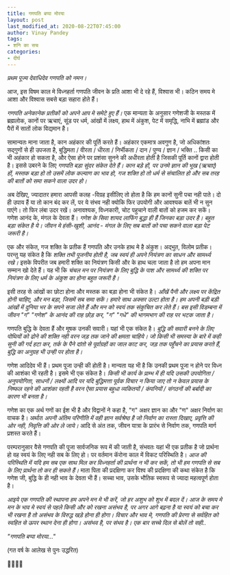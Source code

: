 ```yaml
---
title: गणपति बप्पा मोरया
layout: post
last_modified_at: 2020-08-22T07:45:00
author: Vinay Pandey
tags:
- शनि का सच
categories:
- दीर्घ
---
```

*प्रथम पूज्य देवाधिदेव गणपति को नमन।* 

आज, इस विषम काल मे विध्नहर्ता गणपति जीवन के प्रति आशा भी दे रहे हैं, विश्वास भी। कठिन समय मे आशा और विश्वास सबसे बड़ा सहारा होते हैं। 

*गणपति अनेकानेक प्रतीकों को अपने आप मे समेटे हुए हैं।* 
एक मान्यता के अनुसार गणेशजी के मस्तक में ब्रह्मलोक, कानों पर ऋचाएं, सूंड पर धर्म, आंखों में लक्ष्य, हाथ में अंकुश, पेट में समृद्धि, नाभि में ब्रह्मांड और पैरों में सातों लोक विद्यमान है।

सामान्यतः माना जाता है, कान अहंकार की पूर्ति करते हैं। अहंकार एकमात्र अवगुण है, जो अधिकांशतः सद्गुणों से ही उपजता है, बुद्धिमता / वीरता / धीरता / निर्भीकता / दान / पुण्य / ज्ञान / भक्ति .. किसी का भी अहंकार हो सकता है, और ऐसा होने पर प्रशंसा सुनने की अधीरता होती है जिसकी पूर्ति कानों द्वारा होती है। इससे उबरने के लिए *गणपति बड़ा सुंदर संकेत देते हैं। कान बड़े हों, पर उनमे ज्ञान की भूख (ऋचाएं) हों, मस्तक बड़ा हो तो उसमें लोक कल्याण का भाव हो, गज शक्ति हो तो धर्म से संचालित हो और सब तरह की बातों को समा सकने वाला उदर हो।*

अब देखिए, ज्यादातर हमारा आपसी कलह -विग्रह इसीलिए तो होता है कि हम कानों सुनी पचा नही पाते। दो ही उपाय हैं या तो कान बंद कर लें, पर ये संभव नही क्योकि फिर उपयोगी और आवश्यक बातें भी न सुन पाएंगे।  तो फिर लंबा उदर रखें। अनावश्यक, विध्नकारी, चोट पहुचाने वाली बातों को हजम कर सकें। गणेश आनंद के, मंगल के देवता हैं। *गणेश के सिवा शायद लाफिंग बुद्धा ही हैं जिनका बड़ा उदर है। बहुत बड़ा संकेत है ये। जीवन मे हंसी-खुशी, आनंद - मंगल के लिए सब बातों को पचा सकने वाला बड़ा पेट जरूरी है।*

एक और संकेत, गज शक्ति के प्रतीक हैं गणपति और उनके हाथ मे है अंकुश। अद्भुत, विलोम प्रतीक। परन्तु यह संकेत है कि *शक्ति तभी पूजनीय होती है, जब स्वयं ही अपने नियंत्रण का साधन और सामर्थ्य रखे।* इसके विपरीत जब हमारी शक्ति का नियंत्रण किसी और के हाथ चला जाता है तो हम अपना मान सम्मान खो देते हैं। यह भी कि *चंचल मन पर नियंत्रण के लिए बुद्धि के पाश और सामर्थ्य की शक्ति पर नियंत्रण के लिए धर्म के अंकुश का होना बहुत जरूरी है।*

इसी तरह से आंखों का छोटा होना और मस्तक का बड़ा होना भी संकेत है। *आँखें पैनी और लक्ष्य पर केंद्रित होनी चाहिए, और मन बड़ा, जिसमें सब समा सकें। हमारे साथ अक्सर उल्टा होता है। हम अपनी बड़ी बड़ी आंखों में दुनिया भर के सपने सजा लेते हैं और मन को स्वयं तक संकुचित कर लेते हैं। बस इसी विडम्बना में जीवन "ग" "गणेश" के आनंद की राह छोड़ कर, "ग" "गधे" की भागमभाग की राह पर भटक जाता है।*

गणपति बुद्धि के देवता हैं और मूषक उनकी सवारी। यहां भी एक संकेत है। *बुद्धि की सवारी बनने के लिए पोथियों को ढोने की शक्ति नही वरन जड़ तक जाने की क्षमता चाहिये। जो किसी भी समस्या के बारे में कही सुनी की गर्द हटा कर, तर्क के पैने दांतो से पूर्वाग्रहों का जाल काट कर, जड़ तक पहुँचने का प्रयास करते हैं, बुद्धि का अनुग्रह भी उन्ही पर होता है।*

गणेश आदिदेव भी हैं। प्रथम पूजा उन्ही की होती है। मान्यता यह भी है कि उनकी प्रथम पूजा न होने पर विध्न की आशंका भी रहती है। इसमे भी एक संकेत है। *किसी भी कार्य के प्राम्भ में ही यदि उसकी उपयोगिता / अनुपयोगिता, साधनों / लक्ष्यों आदि पर यदि बुद्धिमत्ता पूर्वक विचार न किया जाए तो न केवल प्रयास के निष्फल रहने की आशंका रहती है वरन ऐसा प्रयास बहुधा व्यकितयों / कंपनियों / संगठनों की बर्बादी का कारण भी बनता है।* 

गणेश का एक अर्थ गणों का ईश भी है और विद्वानों ने कहा है, "ग" अक्षर ज्ञान का और "ण" अक्षर निर्वाण का वाचक है। अर्थात *अपनी अंतिम परिणीति में वही ज्ञान सर्वश्रेष्ठ है जो निर्वाण का रास्ता दिखाए, प्रवृत्ति की ओर नही, निवृत्ति की ओर ले जाये।*  आदि से अंत तक, जीवन यात्रा के प्रारंभ से निर्वाण तक, गणपति मार्ग प्रशस्त करते हैं। 

परम्परानुसार वैसे गणपति की पूजा सार्वजनिक रूप में की जाती है, संभवतः यहां भी एक प्रतीक है जो प्रार्थना हो वह स्वयं के लिए नही सब के लिए हो। पर वर्तमान कॅरोना काल में विकट परिस्थिति है। *आज की परिस्थिति में यदि हम सब एक साथ मिल कर विध्नहर्ता की प्रार्थना न भी कर सकें, तो भी हम गणपति से सब के लिए प्रार्थना तो कर ही सकते हैं।* माता पिता की प्रदक्षिणा कर विश्व की प्रदक्षिणा की कथा संकेत है कि गणेश जी, बुद्धि के ही नही भाव के देवता भी हैं। सच्चा भाव, उसके भौतिक स्वरूप से ज्यादा महत्वपूर्ण होता है। 

*आइये एक गणपति की स्थापना हम अपने मन मे भी करें, जो हर अशुभ को शुभ में बदल दें। आज के समय मे मन के भाव मे स्वयं से पहले किसी और को रखना असंभव है, पर अगर आगे बढ़ना है या स्वयं को बचा कर भी रखना है तो असंभव के विरुद्ध खड़े होना ही होगा। विचार और भाव मे, गणपति की प्रेरणा से सर्वहित को स्वहित से ऊपर स्थान देना ही होगा। असंभव है, पर संभव है। एक बार सच्चे दिल से बोलें तो सही..*

*_"गणपति बप्पा मोरया..."_*

(गत वर्ष के आलेख से पुनः उद्धरित) 

🙏🌷🌷🙏


